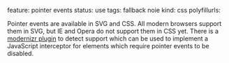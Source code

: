 feature: pointer events
status: use
tags: fallback noie
kind: css
polyfillurls:

Pointer events are available in SVG and CSS. All modern browsers support them in SVG, but IE and Opera do not support them in CSS yet. There is a [modernizr plugin](https://github.com/Modernizr/Modernizr/feature-detects/pointerevents.js) to detect support which can be used to implement a JavaScript interceptor for elements which require pointer events to be disabled. 
